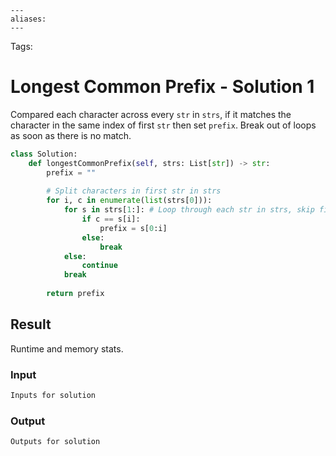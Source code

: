 ```
---
aliases:
---
```

Tags:

# Longest Common Prefix - Solution 1
Compared each character across every `str` in `strs`, if it matches the character in the same index of first `str` then set `prefix`. Break out of loops as soon as there is no match.

```python
class Solution:
    def longestCommonPrefix(self, strs: List[str]) -> str:
        prefix = ""
        
        # Split characters in first str in strs
        for i, c in enumerate(list(strs[0])):
            for s in strs[1:]: # Loop through each str in strs, skip first str
                if c == s[i]:
                    prefix = s[0:i]
                else:
                    break
            else:
                continue
            break
        
        return prefix
```

## Result
Runtime and memory stats.

### Input
```md
Inputs for solution
```

### Output
```md
Outputs for solution
```